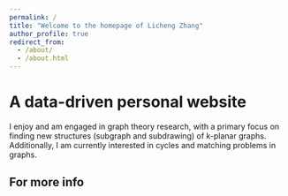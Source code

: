 ```yaml
---
permalink: /
title: "Welcome to the homepage of Licheng Zhang"
author_profile: true
redirect_from: 
  - /about/
  - /about.html
---
```




A data-driven personal website
======
I enjoy and am engaged in graph theory research, with a primary focus on finding new structures (subgraph and subdrawing) of k-planar graphs. Additionally, I am currently interested in cycles and matching problems in graphs.

For more info
------
